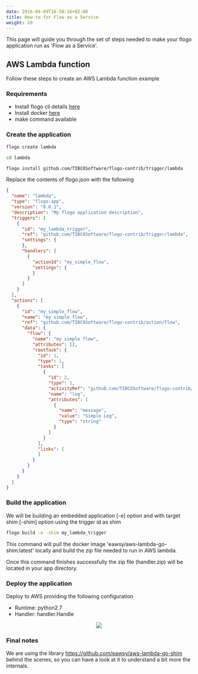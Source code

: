 ```yaml
---
date: 2016-04-09T16:50:16+02:00
title: How-to for Flow as a Service
weight: 20
---
```


This page will guide you through the set of steps needed to make your flogo application run as 'Flow as a Service'.

## AWS Lambda function

Follow these steps to create an AWS Lambda function example

### Requirements

- Install flogo cli details [here](https://github.com/TIBCOSoftware/flogo-cli#installation)
- Install docker [here](https://docs.docker.com/engine/installation/)
- make command available

### Create the application

```bash
flogo create lambda

cd lambda

flogo install github.com/TIBCOSoftware/flogo-contrib/trigger/lambda
```

Replace the contents of flogo.json with the following

```json
{
  "name": "lambda",
  "type": "flogo:app",
  "version": "0.0.1",
  "description": "My flogo application description",
  "triggers": [
    {
      "id": "my_lambda_trigger",
      "ref": "github.com/TIBCOSoftware/flogo-contrib/trigger/lambda",
      "settings": {
      },
      "handlers": [
        {
          "actionId": "my_simple_flow",
          "settings": {
          }
        }
      ]
    }
  ],
  "actions": [
    {
      "id": "my_simple_flow",
      "name": "my simple flow",
      "ref": "github.com/TIBCOSoftware/flogo-contrib/action/flow",
      "data": {
        "flow": {
          "name": "my simple flow",
          "attributes": [],
          "rootTask": {
            "id": 1,
            "type": 1,
            "tasks": [
              {
                "id": 2,
                "type": 1,
                "activityRef": "github.com/TIBCOSoftware/flogo-contrib/activity/log",
                "name": "log",
                "attributes": [
                  {
                    "name": "message",
                    "value": "Simple Log",
                    "type": "string"
                  }
                ]
              }
            ],
            "links": [
            ]
          }
        }
      }
    }
  ]
}
```

### Build the application

We will be building an embedded application [-e] option and with target shim [-shim] option using the trigger id as shim

```bash
flogo build -e -shim my_lambda_trigger
```

This command will pull the docker image 'eawsy/aws-lambda-go-shim:latest' locally and build the zip file needed to run in AWS lambda.

Once this command finishes successfully the zip file (handler.zip) will be located in your app directory.


### Deploy the application

Deploy to AWS providing the following configuration
- Runtime: python2.7
- Handler: handler.Handle

<p align="center">
   <img src="https://github.com/eawsy/aws-lambda-go-shim/blob/master/asset/aws_config-preview.png" align="center">
</p>

### Final notes

We are using the library https://github.com/eawsy/aws-lambda-go-shim behind the scenes, so you can have a look at it to understand a bit more the internals.